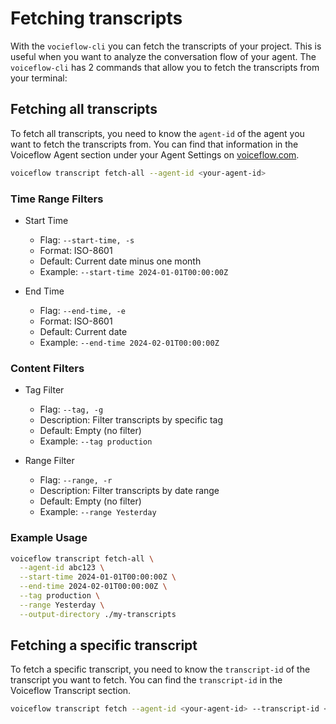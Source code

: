 # Fetching transcripts

With the `vocieflow-cli` you can fetch the transcripts of your project. This is useful when you want to analyze the conversation flow of your agent. The `voiceflow-cli` has 2 commands that allow you to fetch the transcripts from your terminal:

## Fetching all transcripts

To fetch all transcripts, you need to know the `agent-id` of the agent you want to fetch the transcripts from. You can find that information in the Voiceflow Agent section under your Agent Settings on [voiceflow.com](https://voiceflow.com).

```sh
voiceflow transcript fetch-all --agent-id <your-agent-id>
```
### Time Range Filters

- Start Time
    * Flag: `--start-time, -s`
    * Format: ISO-8601
    * Default: Current date minus one month
    * Example: `--start-time 2024-01-01T00:00:00Z`

- End Time
    * Flag: `--end-time, -e`
    * Format: ISO-8601
    * Default: Current date
    * Example: `--end-time 2024-02-01T00:00:00Z`

### Content Filters

- Tag Filter
    * Flag: `--tag, -g`
    * Description: Filter transcripts by specific tag
    * Default: Empty (no filter)
    * Example: `--tag production`

- Range Filter
    * Flag: `--range, -r`
    * Description: Filter transcripts by date range
    * Default: Empty (no filter)
    * Example: `--range Yesterday`

### Example Usage

```bash
voiceflow transcript fetch-all \
  --agent-id abc123 \
  --start-time 2024-01-01T00:00:00Z \
  --end-time 2024-02-01T00:00:00Z \
  --tag production \
  --range Yesterday \
  --output-directory ./my-transcripts
```

## Fetching a specific transcript

To fetch a specific transcript, you need to know the `transcript-id` of the transcript you want to fetch. You can find the `transcript-id` in the Voiceflow Transcript section.

```sh
voiceflow transcript fetch --agent-id <your-agent-id> --transcript-id <your-transcript-id>
```
